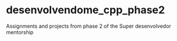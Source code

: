 # desenvolvendome_cpp_phase2
Assignments and projects from phase 2 of the Super desenvolvedor mentorship
